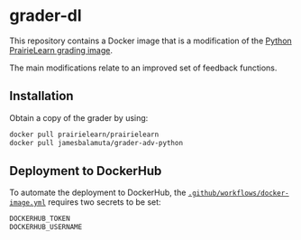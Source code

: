 # grader-dl

This repository contains a Docker image that is a modification of the [Python PrairieLearn grading image](https://github.com/PrairieLearn/PrairieLearn/tree/d4b18e0ca301eb98bd90764e5f90892cea3841a1/graders/python).

The main modifications relate to an improved set of feedback functions.

## Installation

Obtain a copy of the grader by using: 

```sh
docker pull prairielearn/prairielearn
docker pull jamesbalamuta/grader-adv-python
```

## Deployment to DockerHub 

To automate the deployment to DockerHub, the [`.github/workflows/docker-image.yml`](https://github.com/stat-prairielearn-uiuc/grader-adv-python/blob/main/.github/workflows/docker-image.yml#L25-L26) requires two secrets to be set:

```sh
DOCKERHUB_TOKEN
DOCKERHUB_USERNAME
```
